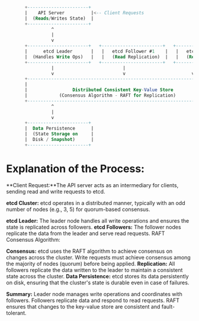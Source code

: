 ```sql
       +-----------------------+
       |    API Server          |<-- Client Requests
       |  (Reads/Writes State)  |
       +-----------------------+
                 ^
                 |
                 v
       +-----------------------+   +-----------------------+   +-----------------------+
       |      etcd Leader       |   |   etcd Follower #1    |   |   etcd Follower #2    |
       |  (Handles Write Ops)   |   |   (Read Replication)  |   |   (Read Replication)  |
       +-----------------------+   +-----------------------+   +-----------------------+
                 |                          |                         |
                 v                          v                         v
       +-------------------------------------------------------------------------+
       |                                                                         |
       |                 Distributed Consistent Key-Value Store                 |
       |            (Consensus Algorithm - RAFT for Replication)                |
       +-------------------------------------------------------------------------+
                 ^
                 |
                 v
       +-----------------------+
       |  Data Persistence      |
       |  (State Storage on     |
       |  Disk / Snapshot)      |
       +-----------------------+

```


# Explanation of the Process:

**Client Request:**The API server acts as an intermediary for clients, sending read and write requests to etcd.

**etcd Cluster:** etcd operates in a distributed manner, typically with an odd number of nodes (e.g., 3, 5) for quorum-based consensus.

**etcd Leader:** The leader node handles all write operations and ensures the state is replicated across followers.
**etcd Followers:** The follower nodes replicate the data from the leader and serve read requests.
RAFT Consensus Algorithm:

**Consensus:** etcd uses the RAFT algorithm to achieve consensus on changes across the cluster. Write requests must achieve consensus among the majority of nodes (quorum) before being applied.
**Replication:** All followers replicate the data written to the leader to maintain a consistent state across the cluster.
**Data Persistence:** etcd stores its data persistently on disk, ensuring that the cluster's state is durable even in case of failures.

**Summary:**
Leader node manages write operations and coordinates with followers.
Followers replicate data and respond to read requests.
RAFT ensures that changes to the key-value store are consistent and fault-tolerant.